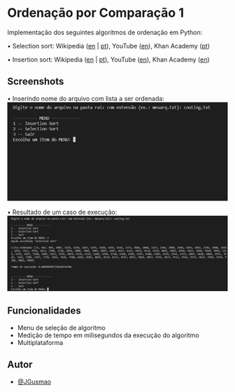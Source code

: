 
# Ordenação por Comparação 1

Implementação dos seguintes algoritmos de ordenação em Python:

• Selection sort: Wikipedia ([en](https://en.wikipedia.org/wiki/Selection_sort) | [pt](https://pt.wikipedia.org/wiki/Selection_sort)), YouTube ([en](https://www.youtube.com/watch?v=f8hXR_Hvybo)), Khan Academy ([pt](https://pt.khanacademy.org/computing/computer-science/algorithms/sorting-algorithms/a/selection-sort-pseudocode))

• Insertion sort: Wikipedia ([en](https://en.wikipedia.org/wiki/Insertion_sort) | [pt](https://pt.wikipedia.org/wiki/Insertion_sort)), YouTube ([en](https://www.youtube.com/watch?v=DFG-XuyPYUQ)), Khan Academy ([en](https://pt.khanacademy.org/computing/computer-science/algorithms/insertion-sort/a/insertion-sort-pseudocode))
## Screenshots

• Inserindo nome do arquivo com lista a ser ordenada:
![Screenshot 01](./imagens/screenshot_01.png)

• Resultado de um caso de execução:
![Screenshot 02](./imagens/screenshot_02.jpg)


## Funcionalidades

- Menu de seleção de algoritmo
- Medição de tempo em milisegundos da execução do algoritmo
- Multiplataforma


## Autor

- [@JGusmao](https://github.com/JGusmao)

